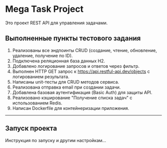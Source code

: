 # Mega Task Project

Это проект REST API для управления задачами.

## Выполненные пункты тестового задания

1. Реализованы все эндпоинты CRUD (создание, чтение, обновление, удаление, получение по ID).
2. Подключена реляционная база данных H2.
3. Добавлено логирование запросов и ответов через фильтр.
4. Выполнен HTTP GET запрос к https://api.restful-api.dev/objects с логированием результата.
5. Написаны unit-тесты для CRUD методов сервиса.
6. Реализована отправка email при создании задачи.
7. Добавлена базовая аутентификация (Basic Auth) для защиты API.
8. Реализовано кэширование "Получение списка задач" с использованием Redis.
9. Написан Dockerfile для контейнеризации приложения.

---

## Запуск проекта

Инструкция по запуску и другим настройкам...
